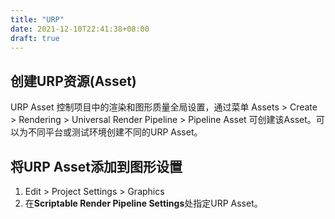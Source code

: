 ```yaml
---
title: "URP"
date: 2021-12-10T22:41:38+08:00
draft: true
---
```


## 创建URP资源(Asset)
URP Asset 控制项目中的渲染和图形质量全局设置，通过菜单 Assets > Create > Rendering > Universal Render Pipeline > Pipeline Asset 可创建该Asset。可以为不同平台或测试环境创建不同的URP Asset。
## 将URP Asset添加到图形设置
1. Edit > Project Settings > Graphics
2. 在**Scriptable Render Pipeline Settings**处指定URP Asset。
